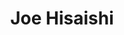 ---
layout: post
category: concert
title: Joe Hisaishi
artists: 
- Joe Hisaishi
place: 
- La Défense Arena
country: France
city: Nanterre
---